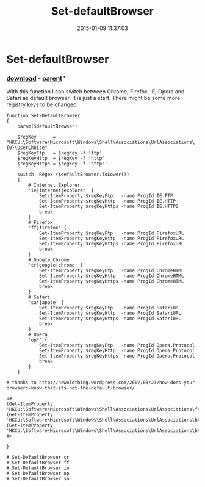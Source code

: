﻿---
pid:            5679
parent:         5678
children:       
poster:         Andy Myatt
title:          Set-defaultBrowser
date:           2015-01-09 11:37:03
format:         posh
---

# Set-defaultBrowser

### [download](5679.ps1) - [parent](5678.md)"

With this function I can switch between Chrome, Firefox, IE, Opera and Safari as default browser. It is just a start. There might be some more registry keys to be changed

```posh
function Set-DefaultBrowser
{
    param($defaultBrowser)

    $regKey      = "HKCU:\Software\Microsoft\Windows\Shell\Associations\UrlAssociations\{0}\UserChoice"
    $regKeyFtp   = $regKey -f 'ftp'
    $regKeyHttp  = $regKey -f 'http'
    $regKeyHttps = $regKey -f 'https'

    switch -Regex ($defaultBrowser.ToLower())
    {
        # Internet Explorer
        'ie|internet|explorer' {
            Set-ItemProperty $regKeyFtp   -name ProgId IE.FTP
            Set-ItemProperty $regKeyHttp  -name ProgId IE.HTTP
            Set-ItemProperty $regKeyHttps -name ProgId IE.HTTPS
            break
        }
        # Firefox
        'ff|firefox' {
            Set-ItemProperty $regKeyFtp   -name ProgId FirefoxURL
            Set-ItemProperty $regKeyHttp  -name ProgId FirefoxURL
            Set-ItemProperty $regKeyHttps -name ProgId FirefoxURL
            break
        }
        # Google Chrome
        'cr|google|chrome' {
            Set-ItemProperty $regKeyFtp   -name ProgId ChromeHTML
            Set-ItemProperty $regKeyHttp  -name ProgId ChromeHTML
            Set-ItemProperty $regKeyHttps -name ProgId ChromeHTML
            break
        }
        # Safari
        'sa*|apple' {
            Set-ItemProperty $regKeyFtp   -name ProgId SafariURL
            Set-ItemProperty $regKeyHttp  -name ProgId SafariURL
            Set-ItemProperty $regKeyHttps -name ProgId SafariURL
            break
        }
        # Opera
        'op*' {
            Set-ItemProperty $regKeyFtp   -name ProgId Opera.Protocol
            Set-ItemProperty $regKeyHttp  -name ProgId Opera.Protocol
            Set-ItemProperty $regKeyHttps -name ProgId Opera.Protocol
            break
        }
    } 
    
# thanks to http://newoldthing.wordpress.com/2007/03/23/how-does-your-browsers-know-that-its-not-the-default-browser/
        
<#
(Get-ItemProperty 'HKCU:\Software\Microsoft\Windows\Shell\Associations\UrlAssociations\ftp\UserChoice').ProgId
(Get-ItemProperty 'HKCU:\Software\Microsoft\Windows\Shell\Associations\UrlAssociations\http\UserChoice').ProgId
(Get-ItemProperty 'HKCU:\Software\Microsoft\Windows\Shell\Associations\UrlAssociations\https\UserChoice').ProgId
#>

}

# Set-DefaultBrowser cr
# Set-DefaultBrowser ff
# Set-DefaultBrowser ie
# Set-DefaultBrowser op
# Set-DefaultBrowser sa
```
